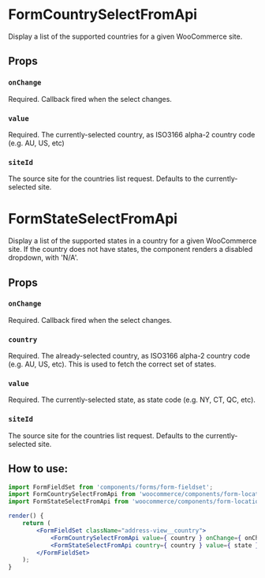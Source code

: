 # FormCountrySelectFromApi

Display a list of the supported countries for a given WooCommerce site.

## Props

### `onChange`

Required. Callback fired when the select changes.

### `value`

Required. The currently-selected country, as ISO3166 alpha-2 country code (e.g. AU, US, etc)

### `siteId`

The source site for the countries list request. Defaults to the currently-selected site.

# FormStateSelectFromApi

Display a list of the supported states in a country for a given WooCommerce site. If the country does not have states, the component renders a disabled dropdown, with 'N/A'.

## Props

### `onChange`

Required. Callback fired when the select changes.

### `country`

Required. The already-selected country, as ISO3166 alpha-2 country code (e.g. AU, US, etc). This is used to fetch the correct set of states.

### `value`

Required. The currently-selected state, as state code (e.g. NY, CT, QC, etc).

### `siteId`

The source site for the countries list request. Defaults to the currently-selected site.

## How to use:

```jsx
import FormFieldSet from 'components/forms/form-fieldset';
import FormCountrySelectFromApi from 'woocommerce/components/form-location-select/countries';
import FormStateSelectFromApi from 'woocommerce/components/form-location-select/states';

render() {
	return (
		<FormFieldSet className="address-view__country">
			<FormCountrySelectFromApi value={ country } onChange={ onChange } />
			<FormStateSelectFromApi country={ country } value={ state } onChange={ onChange } />
		</FormFieldSet>
	);
}
```
